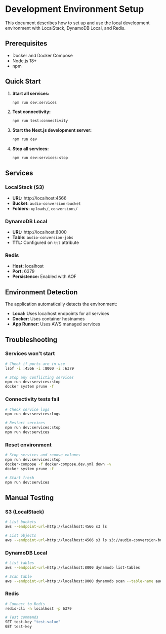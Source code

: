 # Development Environment Setup

This document describes how to set up and use the local development environment with LocalStack, DynamoDB Local, and Redis.

## Prerequisites

- Docker and Docker Compose
- Node.js 18+
- npm

## Quick Start

1. **Start all services:**
   ```bash
   npm run dev:services
   ```

2. **Test connectivity:**
   ```bash
   npm run test:connectivity
   ```

3. **Start the Next.js development server:**
   ```bash
   npm run dev
   ```

4. **Stop all services:**
   ```bash
   npm run dev:services:stop
   ```

## Services

### LocalStack (S3)
- **URL:** http://localhost:4566
- **Bucket:** `audio-conversion-bucket`
- **Folders:** `uploads/`, `conversions/`

### DynamoDB Local
- **URL:** http://localhost:8000
- **Table:** `audio-conversion-jobs`
- **TTL:** Configured on `ttl` attribute

### Redis
- **Host:** localhost
- **Port:** 6379
- **Persistence:** Enabled with AOF

## Environment Detection

The application automatically detects the environment:

- **Local:** Uses localhost endpoints for all services
- **Docker:** Uses container hostnames
- **App Runner:** Uses AWS managed services

## Troubleshooting

### Services won't start
```bash
# Check if ports are in use
lsof -i :4566 -i :8000 -i :6379

# Stop any conflicting services
npm run dev:services:stop
docker system prune -f
```

### Connectivity tests fail
```bash
# Check service logs
npm run dev:services:logs

# Restart services
npm run dev:services:stop
npm run dev:services
```

### Reset environment
```bash
# Stop services and remove volumes
npm run dev:services:stop
docker-compose -f docker-compose.dev.yml down -v
docker system prune -f

# Start fresh
npm run dev:services
```

## Manual Testing

### S3 (LocalStack)
```bash
# List buckets
aws --endpoint-url=http://localhost:4566 s3 ls

# List objects
aws --endpoint-url=http://localhost:4566 s3 ls s3://audio-conversion-bucket/
```

### DynamoDB Local
```bash
# List tables
aws --endpoint-url=http://localhost:8000 dynamodb list-tables

# Scan table
aws --endpoint-url=http://localhost:8000 dynamodb scan --table-name audio-conversion-jobs
```

### Redis
```bash
# Connect to Redis
redis-cli -h localhost -p 6379

# Test commands
SET test-key "test-value"
GET test-key
```
